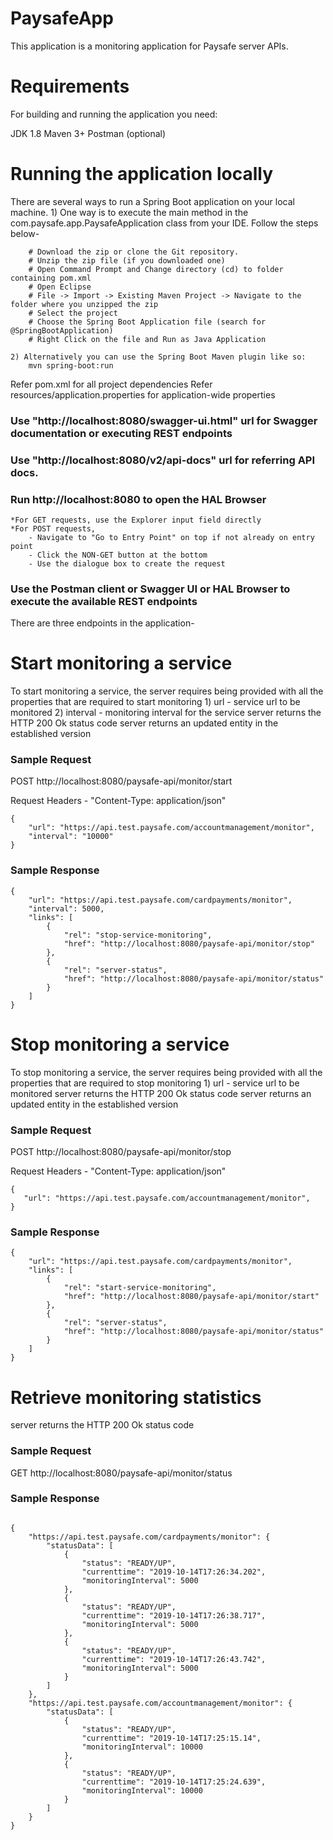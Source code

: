 # PaysafeApp
This application is a monitoring application for Paysafe server APIs.

# Requirements
For building and running the application you need:

JDK 1.8
Maven 3+
Postman (optional)

# Running the application locally
There are several ways to run a Spring Boot application on your local machine. 
	1) One way is to execute the main method in the com.paysafe.app.PaysafeApplication class from your IDE. Follow the steps below-
	
		# Download the zip or clone the Git repository.
		# Unzip the zip file (if you downloaded one)
		# Open Command Prompt and Change directory (cd) to folder containing pom.xml
		# Open Eclipse
		# File -> Import -> Existing Maven Project -> Navigate to the folder where you unzipped the zip
		# Select the project
		# Choose the Spring Boot Application file (search for @SpringBootApplication)
		# Right Click on the file and Run as Java Application

	2) Alternatively you can use the Spring Boot Maven plugin like so:
		mvn spring-boot:run
		
Refer pom.xml for all project dependencies
Refer resources/application.properties for application-wide properties
		
### Use "http://localhost:8080/swagger-ui.html" url for Swagger documentation or executing REST endpoints
### Use "http://localhost:8080/v2/api-docs" url for referring API docs.
### Run http://localhost:8080 to open the HAL Browser
	*For GET requests, use the Explorer input field directly
	*For POST requests, 
		- Navigate to "Go to Entry Point" on top if not already on entry point
		- Click the NON-GET button at the bottom
		- Use the dialogue box to create the request
		
### Use the Postman client or Swagger UI or HAL Browser to execute the available REST endpoints

There are three endpoints in the application-

# Start monitoring a service

To start monitoring a service, the server requires being provided with all the properties that are required to start monitoring
	1) url - service url to be monitored
	2) interval - monitoring interval for the service
server returns the HTTP 200 Ok status code
server returns an updated entity in the established version

### Sample Request

POST http://localhost:8080/paysafe-api/monitor/start

Request Headers - "Content-Type: application/json"

```
{
    "url": "https://api.test.paysafe.com/accountmanagement/monitor",
    "interval": "10000"
}

```

### Sample Response

```
{
    "url": "https://api.test.paysafe.com/cardpayments/monitor",
    "interval": 5000,
    "links": [
        {
            "rel": "stop-service-monitoring",
            "href": "http://localhost:8080/paysafe-api/monitor/stop"
        },
        {
            "rel": "server-status",
            "href": "http://localhost:8080/paysafe-api/monitor/status"
        }
    ]
} 

```

# Stop monitoring a service

To stop monitoring a service, the server requires being provided with all the properties that are required to stop monitoring
	1) url - service url to be monitored
server returns the HTTP 200 Ok status code
server returns an updated entity in the established version

### Sample Request

POST http://localhost:8080/paysafe-api/monitor/stop

Request Headers - "Content-Type: application/json"
 
 ```
{
    "url": "https://api.test.paysafe.com/accountmanagement/monitor",
}

```

### Sample Response

```
{
    "url": "https://api.test.paysafe.com/cardpayments/monitor",
    "links": [
        {
            "rel": "start-service-monitoring",
            "href": "http://localhost:8080/paysafe-api/monitor/start"
        },
        {
            "rel": "server-status",
            "href": "http://localhost:8080/paysafe-api/monitor/status"
        }
    ]
}

```


# Retrieve monitoring statistics

server returns the HTTP 200 Ok status code

### Sample Request

GET http://localhost:8080/paysafe-api/monitor/status

### Sample Response

```

{
    "https://api.test.paysafe.com/cardpayments/monitor": {
        "statusData": [
            {
                "status": "READY/UP",
                "currenttime": "2019-10-14T17:26:34.202",
                "monitoringInterval": 5000
            },
            {
                "status": "READY/UP",
                "currenttime": "2019-10-14T17:26:38.717",
                "monitoringInterval": 5000
            },
            {
                "status": "READY/UP",
                "currenttime": "2019-10-14T17:26:43.742",
                "monitoringInterval": 5000
            }
        ]
    },
    "https://api.test.paysafe.com/accountmanagement/monitor": {
        "statusData": [
            {
                "status": "READY/UP",
                "currenttime": "2019-10-14T17:25:15.14",
                "monitoringInterval": 10000
            },
            {
                "status": "READY/UP",
                "currenttime": "2019-10-14T17:25:24.639",
                "monitoringInterval": 10000
            }
        ]
    }
}

```






